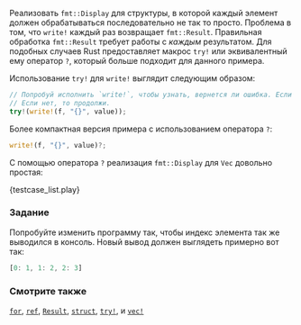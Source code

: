 Реализовать `fmt::Display` для структуры, в которой каждый элемент должен обрабатываться
последовательно не так то просто.
Проблема в том, что `write!` каждый раз возвращает `fmt::Result`.
Правильная обработка `fmt::Result` требует работы с *каждым* результатом.
Для подобных случаев Rust предоставляет макрос `try!` или эквивалентный ему оператор `?`,
который больше подходит для данного примера.

Использование `try!` для `write!` выглядит следующим образом:

```rust
// Попробуй исполнить `write!`, чтобы узнать, вернется ли ошибка. Если ошибка, верни ее.
// Если нет, то продолжи.
try!(write!(f, "{}", value));
```

Более компактная версия примера с использованием оператора `?`:

```rust
write!(f, "{}", value)?;
```

С помощью оператора `?` реализация `fmt::Display` для `Vec` довольно простая:

{testcase_list.play}

### Задание

Попробуйте изменить программу так, чтобы индекс элемента так же выводился в консоль.
Новый вывод должен выглядеть примерно вот так:

```rust
[0: 1, 1: 2, 2: 3]
```


### Смотрите также

[`for`][for], [`ref`][ref], [`Result`][result], [`struct`][struct],
[`try!`][try], и [`vec!`][vec]

[for]: ../../../flow_control/for.html
[result]: ../../../std/result.html
[ref]: ../../../scope/borrow/ref.html
[struct]: ../../../custom_types/structs.html
[try]: ../../../std/result/try.html
[vec]: ../../../std/vec.html
